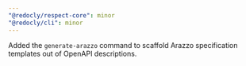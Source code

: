```yaml
---
"@redocly/respect-core": minor
"@redocly/cli": minor
---
```


Added the `generate-arazzo` command to scaffold Arazzo specification templates out of OpenAPI descriptions.
